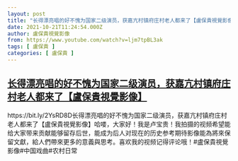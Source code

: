 ```yaml
---
layout: post
title: "长得漂亮唱的好不愧为国家二级演员，获嘉亢村镇府庄村老人都来了【盧保貴視覺影像】"
date: 2021-10-21T11:24:54.000Z
author: 盧保貴視覺影像
from: https://www.youtube.com/watch?v=ljm7tpBL3ak
tags: [ 盧保貴 ]
categories: [ 盧保貴 ]
---
```

<!--1634815494000-->
[长得漂亮唱的好不愧为国家二级演员，获嘉亢村镇府庄村老人都来了【盧保貴視覺影像】](https://www.youtube.com/watch?v=ljm7tpBL3ak)
------

<div>
https://bit.ly/2YsRD8D长得漂亮唱的好不愧为国家二级演员，获嘉亢村镇府庄村老人都来了【盧保貴視覺影像】哈喽，大家好！我是卢宝贵！我拍摄的视频希望能给大家带来贡献能够留存后世，能成为后人对现在的历史参考期待影像能為將來保留文獻，給人們帶來更多的意義與思考。喜欢我的视频记得评论哦！#盧保貴視覺影像#中国戏曲#农村日常
</div>
